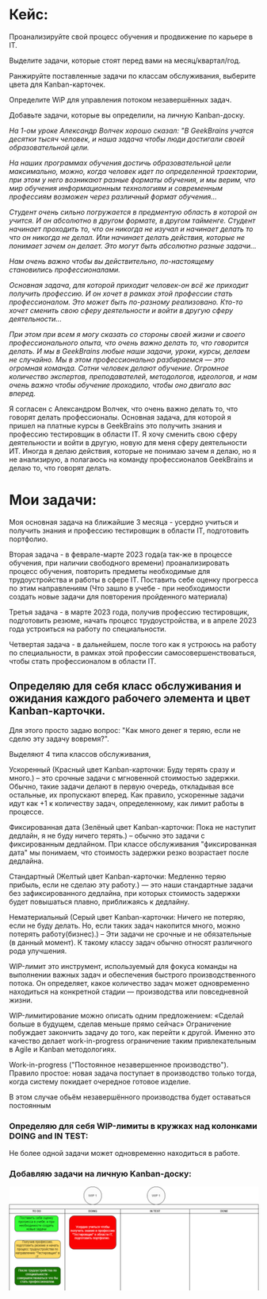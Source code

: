 # Кейс:

Проанализируйте свой процесс обучения и продвижение по карьере в IT. 

Выделите задачи, которые стоят перед вами на месяц/квартал/год. 

Ранжируйте поставленные задачи по классам обслуживания, выберите цвета для Kanban-карточек. 

Определите WiP для управления потоком незавершённых задач. 

Добавьте задачи, которые вы определили, на личную Kanban-доску.

*На 1-ом уроке Александр Волчек хорошо сказал: "В GeekBrains учатся десятки тысяч человек, и наша задача чтобы люди достигали своей образовательной цели.*

*На наших программах обучения достичь образовательной цели максимально, можно, когда человек идет по определенной траектории, при этом у него возникают разные форматы обучения, и мы верим, что мир обучения информационным технологиям и современным профессиям возможен через различный формат обучения...*

*Студент очень сильно погружается в предментую область в которой он учится. И он абсолютно в другом формате, в другом тайменге. Студент начинает проходить то, что он никогда не изучал и начинает делать то что он никогда не делал. Или начинает делать действия, которые не понимает зачем он делает. Это могут быть абсолютно разные задачи...*

*Нам очень важно чтобы вы действительно, по-настоящему становились профессионалами.*

*Основная задача, для которой приходит человек-он всё же приходит получить профессию. И он хочет в рамках этой профессии стать профессионалом. Это может быть по-разному реализовано. Кто-то хочет сменить свою сферу деятельности и войти в другую сферу деятельности...*

*При этом при всем я могу сказать со стороны своей жизни и своего профессионального опыта, что очень важно делать то, что говорится делать. И мы в GeekBrains любые наши задачи, уроки, курсы, делаем не случайно. Мы в этом профессионально разбираемся — это огромная команда. Сотни человек делают обучение. Огромное количество экспертов, преподавателей, методологов, идеологов, и нам очень важно чтобы обучение проходило, чтобы оно двигало вас вперед.*

Я согласен с Александром Волчек, что очень важно делать то, что говорят делать профессионалы. Основная задача, для которой я пришел на платные курсы в GeekBrains это получить знания и профессию тестировщик в области IT. Я хочу сменить свою сферу деятельности и войти в другую, новую для меня сферу деятельности ИТ. Иногда я делаю действия, которые не понимаю зачем я делаю, но я не анализирую, а полагаюсь на команду профессионалов GeekBrains и делаю то, что говорят делать.

# Мои задачи:

Моя основная задача на ближайшие 3 месяца - усердно учиться и получить знания и профессию тестировщик в области IT, подготовить портфолио.

Вторая задача - в феврале-марте 2023 года(а так-же в процессе обучения, при наличии свободного времени) проанализировать процесс обучения, повторить предметы необходимые для трудоустройства и работы в сфере IT. Поставить себе оценку прогресса по этим направлениям (Что зашло в учебе - при необходимости создать новые задачи для повторения пройденного материала)

Третья задача - в марте 2023 года, получив профессию тестировщик, подготовить резюме, начать процесс трудоустройства, и в апреле 2023 года устроиться на работу по специальности.

Четвертая задача - в дальнейшем, после того как я устроюсь на работу по специальности, в рамках этой профессии самосовершенствоваться, чтобы стать профессионалом в области IT.

## Определяю для себя класс обслуживания и ожидания каждого рабочего элемента и цвет Kanban-карточки.
Для этого просто задаю вопрос: "Как много денег я теряю, если не сделю эту задачу вовремя?".

Выделяют 4 типа классов обслуживания,

Ускоренный (Красный цвет Kanban-карточки: Буду терять сразу и много.) – это срочные задачи с мгновенной стоимостью задержки. Обычно, такие задачи делают в первую очередь, откладывая все остальные, их пропускают вперед. Как правило, ускоренные задачи идут как +1 к количеству задач, определенному, как лимит работы в процессе.

Фиксированная дата (Зелёный цвет Kanban-карточки: Пока не наступит дедлайн, я не буду ничего терять.) – обычно это задачи с фиксированным дедлайном. При классе обслуживания "фиксированная дата" мы понимаем, что стоимость задержки резко возрастает после дедлайна.

Стандартный (Желтый цвет Kanban-карточки: Медленно теряю прибыль, если не сделаю эту работу.) — это наши стандартные задачи без зафиксированного дедлайна, при которых стоимость задержки будет повышаться плавно, приближаясь к дедлайну.

Нематериальный (Серый цвет Kanban-карточки: Ничего не потеряю, если не буду делать. Но, если таких задач накопится много, можно потерять работу(бизнес).) – Эти задачи не срочные и не обязательные (в данный момент). К такому классу задач обычно относят различного рода улучшения.

WIP-лимит это инструмент, используемый для фокуса команды на выполнении важных задач и обеспечения быстрого производственного потока. Он определяет, какое количество задач может одновременно находиться на конкретной стадии — производства или повседневной жизни.

WIP-лимитирование можно описать одним предложением: «Сделай больше в будущем, сделав меньше прямо сейчас» Ограничение побуждает закончить задачу до того, как перейти к другой. Именно это качество делает work-in-progress ограничение таким привлекательным в Agile и Kanban методологиях.

Work-in-progress ("Постоянное незавершенное производство"). Правило простое: новая задача поступает в производство только тогда, когда систему покидает очередное готовое изделие.

В этом случае обьём незавершённого производства будет оставаться постоянным

### Определяю для себя WIP-лимиты в кружках над колонками DOING and IN TEST:
Не более одной задачи может одновременно находиться в работе.
### Добавляю задачи на личную Kanban-доску:

![](Kanban.drawio.png)